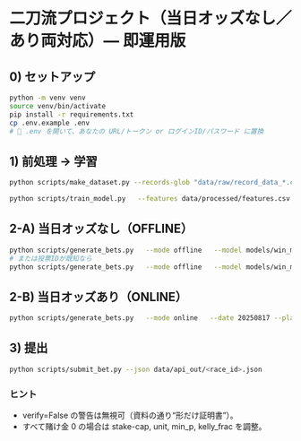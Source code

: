 # 二刀流プロジェクト（当日オッズなし／あり両対応）— 即運用版

## 0) セットアップ
```bash
python -m venv venv
source venv/bin/activate
pip install -r requirements.txt
cp .env.example .env
# 🔴 .env を開いて、あなたの URL/トークン or ログインID/パスワード に置換
```

## 1) 前処理 → 学習
```bash
python scripts/make_dataset.py --records-glob "data/raw/record_data_*.csv"

python scripts/train_model.py   --features data/processed/features.csv   --out models/win_model.pkl
```

## 2-A) 当日オッズなし（OFFLINE）
```bash
python scripts/generate_bets.py   --mode offline   --model models/win_model.pkl   --export-dir data/api_out
# または投票IDが既知なら
python scripts/generate_bets.py   --mode offline   --model models/win_model.pkl   --race-id-offline 2025081701010101
```

## 2-B) 当日オッズあり（ONLINE）
```bash
python scripts/generate_bets.py   --mode online   --date 20250817 --place 札幌 --race 01   --model models/win_model.pkl   --export-dir data/api_out
```

## 3) 提出
```bash
python scripts/submit_bet.py --json data/api_out/<race_id>.json
```

### ヒント
- verify=False の警告は無視可（資料の通り“形だけ証明書”）。
- すべて賭け金 0 の場合は stake-cap, unit, min_p, kelly_frac を調整。
